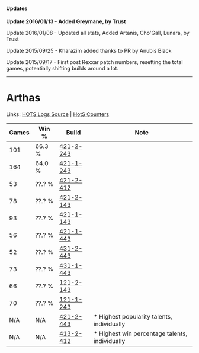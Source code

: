 #### Updates
**Update 2016/01/13 - Added Greymane, by Trust**

Update 2016/01/08 - Updated all stats, Added Artanis, Cho'Gall, Lunara, by Trust

Update 2015/09/25 - Kharazim added thanks to PR by Anubis Black

Update 2015/09/17 - First post Rexxar patch numbers, resetting the total games, potentially shifting builds around a lot.

***

# Arthas

Links: [HOTS Logs Source](https://www.hotslogs.com/Sitewide/HeroDetails?Hero=Arthas) | [HotS Counters](http://hotscounters.com/#/hero/Arthas)

Games  | Win %  | Build     | Note
-----  | -----  | -----     | ----
101    | 66.3 % | [421-2-243](http://www.heroesfire.com/hots/talent-calculator/arthas#sDoJ) | 
164    | 64.0 % | [421-1-243](http://www.heroesfire.com/hots/talent-calculator/arthas#sDYh) | 
53     | ??.? % | [421-2-412](http://www.heroesfire.com/hots/talent-calculator/arthas#sDqy) | 
78     | ??.? % | [421-2-143](http://www.heroesfire.com/hots/talent-calculator/arthas#sDml) | 
93     | ??.? % | [421-1-143](http://www.heroesfire.com/hots/talent-calculator/arthas#sDX7) | 
56     | ??.? % | [421-1-443](http://www.heroesfire.com/hots/talent-calculator/arthas#sDbp) | 
52     | ??.? % | [431-2-443](http://www.heroesfire.com/hots/talent-calculator/arthas#scFx) | 
73     | ??.? % | [431-1-443](http://www.heroesfire.com/hots/talent-calculator/arthas#sc0J) | 
66     | ??.? % | [121-2-143](http://www.heroesfire.com/hots/talent-calculator/arthas#gnLl) | 
70     | ??.? % | [121-1-243](http://www.heroesfire.com/hots/talent-calculator/arthas#gn7h) | 
N/A    | N/A    | [421-2-443](http://www.heroesfire.com/hots/talent-calculator/arthas#sDrR) | * Highest popularity talents, individually
N/A    | N/A    | [413-2-412](http://www.heroesfire.com/hots/talent-calculator/arthas#rwIy) | * Highest win percentage talents, individually
